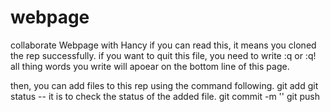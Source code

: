 # webpage
collaborate Webpage with Hancy
if you can read this, it means you cloned the rep successfully.
if you want to quit this file, you need to write
:q or :q!
all thing words you write will apoear on the bottom line of this page.

then, you can add files to this rep using the command following.
git add <file name>
git status
-- it is to check the status of the added file.
git commit -m '<whatever information you want to add>'
git push
